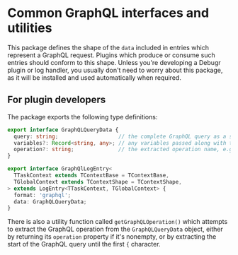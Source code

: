 Common GraphQL interfaces and utilities
=======================================

This package defines the shape of the `data` included in entries which
represent a GraphQL request. Plugins which produce or consume such entries
should conform to this shape. Unless you're developing a Debugr plugin
or log handler, you usually don't need to worry about this package, as it will
be installed and used automatically when required.

## For plugin developers

The package exports the following type definitions:

```typescript
export interface GraphQLQueryData {
  query: string;                   // the complete GraphQL query as a string
  variables?: Record<string, any>; // any variables passed along with the request
  operation?: string;              // the extracted operation name, e.g. 'query getAllUsers'
}

export interface GraphQlLogEntry<
  TTaskContext extends TContextBase = TContextBase,
  TGlobalContext extends TContextShape = TContextShape,
> extends LogEntry<TTaskContext, TGlobalContext> {
  format: 'graphql';
  data: GraphQLQueryData;
}
```

There is also a utility function called `getGraphQLOperation()` which attempts
to extract the GraphQL operation from the `GraphQLQueryData` object, either
by returning its `operation` property if it's nonempty, or by extracting the start
of the GraphQL query until the first `{` character.
